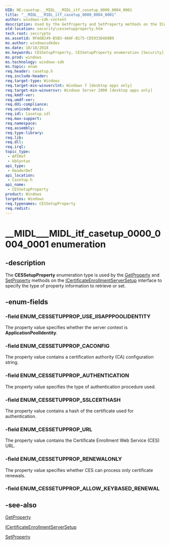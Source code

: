 ```yaml
---
UID: NE:casetup.__MIDL___MIDL_itf_casetup_0000_0004_0001
title: "__MIDL___MIDL_itf_casetup_0000_0004_0001"
author: windows-sdk-content
description: Used by the GetProperty and SetProperty methods on the ICertificateEnrollmentServerSetup interface to specify the type of property information to retrieve or set.
old-location: security\cessetupproperty.htm
tech.root: seccrypto
ms.assetid: 9FA6B249-B5B3-40AF-B175-CD5933D468B9
ms.author: windowssdkdev
ms.date: 10/18/2018
ms.keywords: CESSetupProperty, CESSetupProperty enumeration [Security], ENUM_CESSETUPPROP_AUTHENTICATION, ENUM_CESSETUPPROP_CACONFIG, ENUM_CESSETUPPROP_RENEWALONLY, ENUM_CESSETUPPROP_SSLCERTHASH, ENUM_CESSETUPPROP_URL, ENUM_CESSETUPPROP_USE_IISAPPPOOLIDENTITY, __MIDL___MIDL_itf_casetup_0000_0004_0001, casetup/CESSetupProperty, casetup/ENUM_CESSETUPPROP_AUTHENTICATION, casetup/ENUM_CESSETUPPROP_CACONFIG, casetup/ENUM_CESSETUPPROP_RENEWALONLY, casetup/ENUM_CESSETUPPROP_SSLCERTHASH, casetup/ENUM_CESSETUPPROP_URL, casetup/ENUM_CESSETUPPROP_USE_IISAPPPOOLIDENTITY, security.cessetupproperty
ms.prod: windows
ms.technology: windows-sdk
ms.topic: enum
req.header: casetup.h
req.include-header: 
req.target-type: Windows
req.target-min-winverclnt: Windows 7 [desktop apps only]
req.target-min-winversvr: Windows Server 2008 [desktop apps only]
req.kmdf-ver: 
req.umdf-ver: 
req.ddi-compliance: 
req.unicode-ansi: 
req.idl: Casetup.idl
req.max-support: 
req.namespace: 
req.assembly: 
req.type-library: 
req.lib: 
req.dll: 
req.irql: 
topic_type:
 - APIRef
 - kbSyntax
api_type:
 - HeaderDef
api_location:
 - Casetup.h
api_name:
 - CESSetupProperty
product: Windows
targetos: Windows
req.typenames: CESSetupProperty
req.redist: 
---
```


# __MIDL___MIDL_itf_casetup_0000_0004_0001 enumeration


## -description


The <b>CESSetupProperty</b> enumeration type is used by the <a href="https://msdn.microsoft.com/4B380551-742C-4D36-80C9-C92F62F916BB">GetProperty</a> and <a href="https://msdn.microsoft.com/D2E20195-D81F-4717-83D2-BF8DC1D1779B">SetProperty</a> methods on the <a href="https://msdn.microsoft.com/B25DA7C4-0503-4E3B-BABC-6EFBD9EBDDAE">ICertificateEnrollmentServerSetup</a> interface to specify the type of property information to retrieve or set.


## -enum-fields




### -field ENUM_CESSETUPPROP_USE_IISAPPPOOLIDENTITY

The property value specifies whether the server context is <b>ApplicationPoolIdentity</b>.


### -field ENUM_CESSETUPPROP_CACONFIG

The property value contains a certification authority (CA) configuration string.


### -field ENUM_CESSETUPPROP_AUTHENTICATION

The property value specifies the type of authentication procedure used.


### -field ENUM_CESSETUPPROP_SSLCERTHASH

The property value contains a hash of the certificate used for authentication.


### -field ENUM_CESSETUPPROP_URL

The property value contains the Certificate Enrollment Web Service (CES) URL.


### -field ENUM_CESSETUPPROP_RENEWALONLY

The property value specifies whether CES can process only certificate renewals.


### -field ENUM_CESSETUPPROP_ALLOW_KEYBASED_RENEWAL




## -see-also




<a href="https://msdn.microsoft.com/4B380551-742C-4D36-80C9-C92F62F916BB">GetProperty</a>



<a href="https://msdn.microsoft.com/B25DA7C4-0503-4E3B-BABC-6EFBD9EBDDAE">ICertificateEnrollmentServerSetup</a>



<a href="https://msdn.microsoft.com/D2E20195-D81F-4717-83D2-BF8DC1D1779B">SetProperty</a>
 

 

